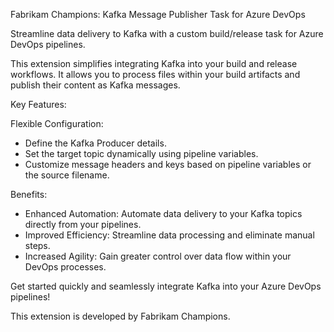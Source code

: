 Fabrikam Champions: Kafka Message Publisher Task for Azure DevOps

Streamline data delivery to Kafka with a custom build/release task for Azure DevOps pipelines.

This extension simplifies integrating Kafka into your build and release workflows. It allows you to process files within your build artifacts and publish their content as Kafka messages.

Key Features:

Flexible Configuration:
- Define the Kafka Producer details.
- Set the target topic dynamically using pipeline variables.
- Customize message headers and keys based on pipeline variables or the source filename.

Benefits:
- Enhanced Automation: Automate data delivery to your Kafka topics directly from your pipelines.
- Improved Efficiency: Streamline data processing and eliminate manual steps.
- Increased Agility: Gain greater control over data flow within your DevOps processes.

Get started quickly and seamlessly integrate Kafka into your Azure DevOps pipelines!

This extension is developed by Fabrikam Champions.